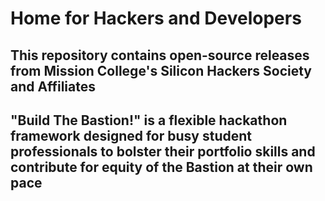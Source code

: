 # Home for Hackers and Developers

## This repository contains open-source releases from Mission College's Silicon Hackers Society and Affiliates

## "Build The Bastion!" is a flexible hackathon framework designed for busy student professionals to bolster their portfolio skills and contribute for equity of the Bastion at their own pace
